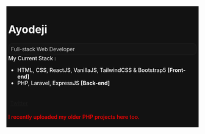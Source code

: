 <div style="color: white; background:#121212; font-weight:500; padding:5px;">
  <h1 style="font-weight:700, font-size:2rem;">Ayodeji</h1>
  <div style="color:white;background:#151515;font-weight:300;padding:5px;border-radius:10px;border:2px solid #191919;">Full-stack Web Developer</div>
My Current Stack : 
  <ul>
    <li>HTML, CSS, ReactJS, VanillaJS, TailwindCSS & Bootstrap5 <b>[Front-end]</b></li>
    <li>PHP, Laravel, ExpressJS <b>[Back-end]</b></li>
  </ul>
  </br>
  <div style="padding:5px;"><a href="https://twitter.com/_realao">Twitter</a></div>

<font color="red">I recently uploaded my older PHP projects here too.</font>
</div>
